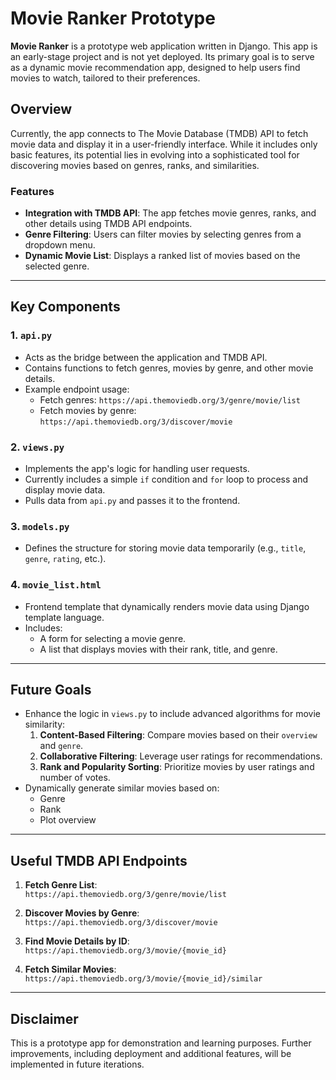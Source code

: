 # Movie Ranker Prototype

**Movie Ranker** is a prototype web application written in Django. This app is an early-stage project and is not yet deployed. Its primary goal is to serve as a dynamic movie recommendation app, designed to help users find movies to watch, tailored to their preferences.

## Overview

Currently, the app connects to The Movie Database (TMDB) API to fetch movie data and display it in a user-friendly interface. While it includes only basic features, its potential lies in evolving into a sophisticated tool for discovering movies based on genres, ranks, and similarities.

### Features

- **Integration with TMDB API**: The app fetches movie genres, ranks, and other details using TMDB API endpoints.
- **Genre Filtering**: Users can filter movies by selecting genres from a dropdown menu.
- **Dynamic Movie List**: Displays a ranked list of movies based on the selected genre.

---

## Key Components

### 1. **`api.py`**
- Acts as the bridge between the application and TMDB API.
- Contains functions to fetch genres, movies by genre, and other movie details.
- Example endpoint usage:  
  - Fetch genres: `https://api.themoviedb.org/3/genre/movie/list`
  - Fetch movies by genre: `https://api.themoviedb.org/3/discover/movie`

### 2. **`views.py`**
- Implements the app's logic for handling user requests.
- Currently includes a simple `if` condition and `for` loop to process and display movie data.
- Pulls data from `api.py` and passes it to the frontend.

### 3. **`models.py`**
- Defines the structure for storing movie data temporarily (e.g., `title`, `genre`, `rating`, etc.).

### 4. **`movie_list.html`**
- Frontend template that dynamically renders movie data using Django template language.
- Includes:
  - A form for selecting a movie genre.
  - A list that displays movies with their rank, title, and genre.

---

## Future Goals

- Enhance the logic in `views.py` to include advanced algorithms for movie similarity:
  1. **Content-Based Filtering**: Compare movies based on their `overview` and `genre`.
  2. **Collaborative Filtering**: Leverage user ratings for recommendations.
  3. **Rank and Popularity Sorting**: Prioritize movies by user ratings and number of votes.
- Dynamically generate similar movies based on:
  - Genre
  - Rank
  - Plot overview

---

## Useful TMDB API Endpoints

1. **Fetch Genre List**:  
   `https://api.themoviedb.org/3/genre/movie/list`

2. **Discover Movies by Genre**:  
   `https://api.themoviedb.org/3/discover/movie`

3. **Find Movie Details by ID**:  
   `https://api.themoviedb.org/3/movie/{movie_id}`

4. **Fetch Similar Movies**:  
   `https://api.themoviedb.org/3/movie/{movie_id}/similar`

---

## Disclaimer

This is a prototype app for demonstration and learning purposes. Further improvements, including deployment and additional features, will be implemented in future iterations.
